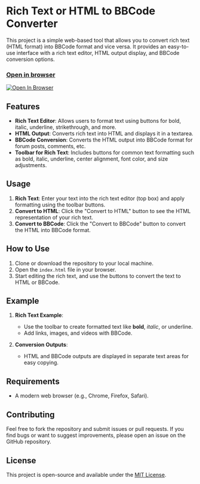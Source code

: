# Rich Text or HTML to BBCode Converter

This project is a simple web-based tool that allows you to convert rich text (HTML format) into BBCode format and vice versa. It provides an easy-to-use interface with a rich text editor, HTML output display, and BBCode conversion options.

### [Open in browser](https://codepen.io/thealmahmud/full/oNKmBLm)
[![Open In Browser](https://i.ibb.co.com/hZLzJDZ/view-demo.png)](https://codepen.io/thealmahmud/full/oNKmBLm)

## Features

- **Rich Text Editor**: Allows users to format text using buttons for bold, italic, underline, strikethrough, and more.
- **HTML Output**: Converts rich text into HTML and displays it in a textarea.
- **BBCode Conversion**: Converts the HTML output into BBCode format for forum posts, comments, etc.
- **Toolbar for Rich Text**: Includes buttons for common text formatting such as bold, italic, underline, center alignment, font color, and size adjustments.

## Usage

1. **Rich Text**: Enter your text into the rich text editor (top box) and apply formatting using the toolbar buttons.
2. **Convert to HTML**: Click the "Convert to HTML" button to see the HTML representation of your rich text.
3. **Convert to BBCode**: Click the "Convert to BBCode" button to convert the HTML into BBCode format.

## How to Use

1. Clone or download the repository to your local machine.
2. Open the `index.html` file in your browser.
3. Start editing the rich text, and use the buttons to convert the text to HTML or BBCode.

## Example

1. **Rich Text Example**:
   - Use the toolbar to create formatted text like **bold**, *italic*, or underline.
   - Add links, images, and videos with BBCode.
   
2. **Conversion Outputs**:
   - HTML and BBCode outputs are displayed in separate text areas for easy copying.

## Requirements

- A modern web browser (e.g., Chrome, Firefox, Safari).

## Contributing

Feel free to fork the repository and submit issues or pull requests. If you find bugs or want to suggest improvements, please open an issue on the GitHub repository.

## License

This project is open-source and available under the [MIT License](LICENSE).
